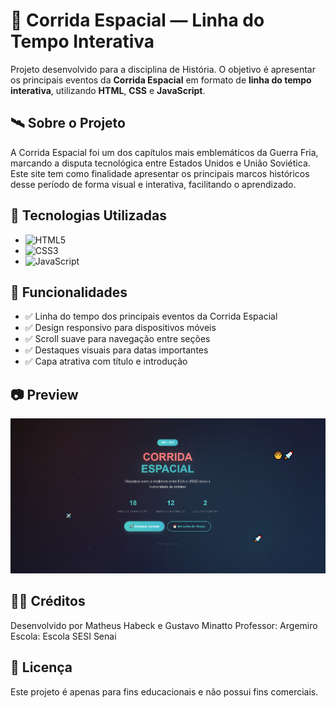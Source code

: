 # 🌌 Corrida Espacial — Linha do Tempo Interativa

Projeto desenvolvido para a disciplina de História. O objetivo é apresentar os principais eventos da **Corrida Espacial** em formato de **linha do tempo interativa**, utilizando **HTML**, **CSS** e **JavaScript**.

## 🛰️ Sobre o Projeto

A Corrida Espacial foi um dos capítulos mais emblemáticos da Guerra Fria, marcando a disputa tecnológica entre Estados Unidos e União Soviética. Este site tem como finalidade apresentar os principais marcos históricos desse período de forma visual e interativa, facilitando o aprendizado.

## 🔧 Tecnologias Utilizadas

- ![HTML5](https://img.shields.io/badge/HTML5-E34F26?logo=html5&logoColor=white)  
- ![CSS3](https://img.shields.io/badge/CSS3-1572B6?logo=css3&logoColor=white)  
- ![JavaScript](https://img.shields.io/badge/JavaScript-F7DF1E?logo=javascript&logoColor=black)

## 📌 Funcionalidades

- ✅ Linha do tempo dos principais eventos da Corrida Espacial  
- ✅ Design responsivo para dispositivos móveis  
- ✅ Scroll suave para navegação entre seções  
- ✅ Destaques visuais para datas importantes  
- ✅ Capa atrativa com título e introdução

## 📷 Preview

![Preview do site](preview.png)

## 👨‍🏫 Créditos

Desenvolvido por Matheus Habeck e Gustavo Minatto 
Professor: Argemiro  
Escola: Escola SESI Senai

## 📖 Licença

Este projeto é apenas para fins educacionais e não possui fins comerciais. 
